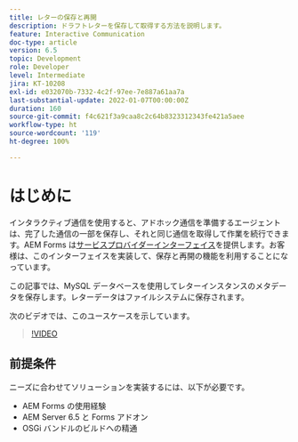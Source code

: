 ```yaml
---
title: レターの保存と再開
description: ドラフトレターを保存して取得する方法を説明します。
feature: Interactive Communication
doc-type: article
version: 6.5
topic: Development
role: Developer
level: Intermediate
jira: KT-10208
exl-id: e032070b-7332-4c2f-97ee-7e887a61aa7a
last-substantial-update: 2022-01-07T00:00:00Z
duration: 160
source-git-commit: f4c621f3a9caa8c2c64b8323312343fe421a5aee
workflow-type: ht
source-wordcount: '119'
ht-degree: 100%

---
```


# はじめに

インタラクティブ通信を使用すると、アドホック通信を準備するエージェントは、完了した通信の一部を保存し、それと同じ通信を取得して作業を続行できます。AEM Forms は[サービスプロバイダーインターフェイス](https://developer.adobe.com/experience-manager/reference-materials/6-5/forms/javadocs/com/adobe/fd/ccm/ccr/ccrDocumentInstance/api/services/CCRDocumentInstanceService.html)を提供します。お客様は、このインターフェイスを実装して、保存と再開の機能を利用することになっています。

この記事では、MySQL データベースを使用してレターインスタンスのメタデータを保存します。レターデータはファイルシステムに保存されます。

次のビデオでは、このユースケースを示しています。

>[!VIDEO](https://video.tv.adobe.com/v/342129?quality=12&learn=on)

## 前提条件

ニーズに合わせてソリューションを実装するには、以下が必要です。

* AEM Forms の使用経験
* AEM Server 6.5 と Forms アドオン
* OSGi バンドルのビルドへの精通
